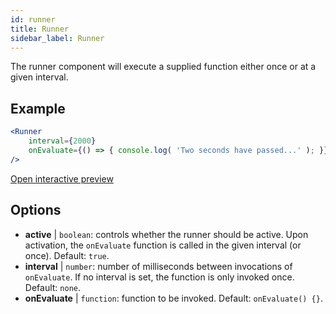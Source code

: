 ```yaml
---
id: runner 
title: Runner
sidebar_label: Runner
---
```


The runner component will execute a supplied function either once or at a given interval.

## Example

```jsx live
<Runner
    interval={2000}
    onEvaluate={() => { console.log( 'Two seconds have passed...' ); }}
/>
```

[Open interactive preview](https://isle.heinz.cmu.edu/components/runner/)

## Options

* __active__ | `boolean`: controls whether the runner should be active. Upon activation, the `onEvaluate` function is called in the given interval (or once). Default: `true`.
* __interval__ | `number`: number of milliseconds between invocations of `onEvaluate`. If no interval is set, the function is only invoked once. Default: `none`.
* __onEvaluate__ | `function`: function to be invoked. Default: `onEvaluate() {}`.
